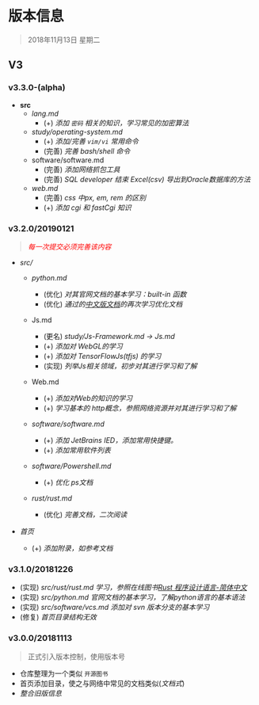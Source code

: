 # 版本信息

> 2018年11月13日 星期二

## V3

### v3.3.0-(alpha)

- **src**
  - *lang.md*
    - (+) *添加 `密码` 相关的知识，学习常见的加密算法*
  - *study/operating-system.md*
    - (+) *添加/完善 `vim/vi` 常用命令*
    - (完善) *完善 bash/shell 命令*
  - software/software.md
    - (完善) *添加网络抓包工具*
    - (完善) *SQL developer 结束 Excel(csv) 导出到Oracle数据库的方法*
  - *web.md*
    - (完善) *css 中px, em, rem 的区别*
    - (+) *添加 cgi 和 fastCgi 知识*



### v3.2.0/20190121

> *<span style="color: red;">每一次提交必须完善该内容</span>*

- *src/*
  - *python.md*
    - (优化) *对其官网文档的基本学习：built-in 函数*
    - (优化) *通过的[中文版文档](http://www.pythondoc.com/pythontutorial3/index.html)的再次学习优化文档*
  - Js.md
    - (更名) *study/Js-Framework.md -> Js.md*
    - (+) *添加对 WebGL的学习*
    - (+) *添加对 TensorFlowJs(tfjs) 的学习*
    - (实现) *列举Js相关领域，初步对其进行学习和了解*

  - Web.md
    - (+) *添加对Web的知识的学习*
    - (+) *学习基本的 http概念，参照网络资源并对其进行学习和了解*
  - *software/software.md*
    - (+) *添加 JetBrains IED，添加常用快捷键。*
    - (+) *添加常用软件列表*
  - *software/Powershell.md*
    - (+) *优化 ps文档*
  - *rust/rust.md*
    - (优化) *完善文档，二次阅读*
- *首页*

  - (+) *添加附录，如参考文档*



### v3.1.0/20181226

- (实现) *src/rust/rust.md 学习，参照在线图书[Rust 程序设计语言-简体中文](https://kaisery.github.io/trpl-zh-cn/)* 
- (实现) *src/python.md 官网文档的基本学习，了解python语言的基本语法*
- (实现) *src/software/vcs.md 添加对 svn 版本分支的基本学习*
- (修复) *首页目录结构无效*



### v3.0.0/20181113

> 正式引入版本控制，使用版本号

- 仓库整理为一个类似 `开源图书`
- 首页添加目录，使之与网络中常见的文档类似(*文档式*)
- *整合旧版信息*

